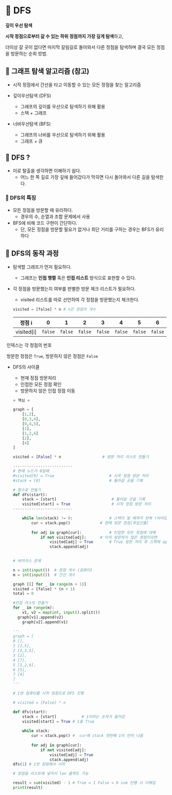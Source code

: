 # 🔎 DFS 

**깊이 우선 탐색**

**시작 정점으로부터 갈 수 있는 하위 정점까지 가장 깊게 탐색**하고,

더이상 갈 곳이 없다면 마지막 갈림길로 돌아와서 다른 정점을 탐색하며 결국 모든 정점을 방문하는 순회 방법.



## 📝 그래프 탐색 알고리즘 (참고)

- 시작 정점에서 간선을 타고 이동할 수 있는 모든 정점을 찾는 알고리즘

- 깊이우선탐색 (DFS)
  - 그래프의 깊이를 우선으로 탐색하기 위해 활용
  - 스택 + 그래프
- 너비우선탐색 (BFS)
  - 그래프의 너비를 우선으로 탐색하기 위해 활용
  - 그래프 + 큐

## 📝 DFS ? 

- 미로 탈출을 생각하면 이해하기 쉽다.
  - 어느 한 쪽 길로 가장 깊에 들어갔다가 막히면 다시 돌아와서 다른 길을 탐색한다.

### 📌 DFS의 특징

- 모든 정점을 방문할 때 유리하다.
  - 경우의 수, 순열과 조합 문제에서 사용
- BFS에 비해 코드 구현이 간단하다.
  - 단, 모든 정점을 방문할 필요가 없거나 최단 거리를 구하는 경우는 BFS가 유리하다

## 📝 DFS의 동작 과정

- 탐색할 그래프가 먼저 필요하다.

  - 그래프는 **인접 행렬** 혹은 **인접 리스트** 방식으로 표현할 수 있다.

- 각 정점을 방문했는지 여부를 판별한 방문 체크 리스트가 필요하다.

  - visited 리스트를 따로 선언하여 각 정점을 방문했는지 체크한다.

  ```python
  visited = [false] * n # n은 정점의 개수
  ```

  |   정점 i   |    0    |    1    |    2    |    3    |    4    |    5    |    6    |
  | :--------: | :-----: | :-----: | :-----: | :-----: | :-----: | :-----: | :-----: |
  | visited[i] | `false` | `false` | `false` | `false` | `false` | `false` | `false` |

​		인덱스는 각 정점의 번호

​		방문한 정점은 `True`, 방문하지 않은 정점은 `False`

- DFS의 사이클

  - 현재 정점 방문처리 
  - 인접한 모든 정점 확인
  - 방문하지 않은 인접 정점 이동

  ```python
  ⭐ 핵심 ⭐
  
  graph = [
      [1,2],
      [0,3,4],
      [0,4,5],
      [1],
      [1,2,6]
      [2],
      [4]
  ]
  
  visited = [False] * n					 # 방문 처리 리스트 만들기
  
  --------------------------
  # 현재 노드가 0일때
  #visited[0] = True						# 시작 정점 방문 처리
  #stack = [0]								# 돌아갈 곳을 기록
  
  # 함수로 만들기
  def dfs(start):							
      stack = [start]						 # 돌아갈 곳을 기록
      visited[start] = True 				 # 시작 정점 방문 처리
  --------------------------
  
      while len(stack) != 0:				# 스택이 빌 때까지 반복 (비어있지 않으면 계속 반복)
          cur = stack.pop()				# 현재 방문 정점(후입선출)
          
          for adj in graph[cur]:			# 인접한 모든 정점에 대해
              if not visited[adj]:		# 아직 방문하지 않은 정점이라면
                  visited[adj] = True		# True 방문 처리 후 스택에 append
                  stack.append(adj)
              
  ```

  ```python
  # 바이러스 문제
  
  n = int(input())	# 정점 개수 (컴퓨터)
  m = int(input())	# 간선 개수  
  
  graph [[] for _ in range(n + 1)]
  visited = [false] * (n + 1)
  total = 0
  
  #인접 리스트 만들기
  for _ in range(m):
      v1, v2 = map(int, input().split())
  	graph[v1].append(v2)
      graph[v2].append(v1)
      
  '''
  graph = [
  0	[],
  1	[2,5],
  2	[1,3,5],
  3	[2],
  4	[7],
  5	[1,2,6],
  6	[5],
  7	[4]
  ]
  '''
  
  # 1번 컴퓨터를 시작 정점으로 DFS 진행
  
  # visited = [False] * n
  
  def dfs(start):
      stack = [start]			# 1이라는 숫자가 들어감
      visited[start] = True	# 1을 True
      
      while stack:
          cur = stack.pop()	#  cur에 stack 첫번째 1이 먼저 나옴
          
          for adj in graph[cur]:		
              if not visited[adj]:
                  visited[adj] = True
                  stack.append(adj)
  dfs(1) # 1번 정점에서 시작
  
  # 정점을 리스트에 넣어서 len 출력도 가능
  
  result = sum(visited) - 1 # True = 1 False = 0 sum 진행 시 더해짐
  print(result)
  
  ```

  

  